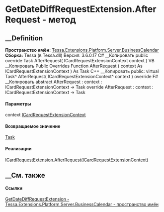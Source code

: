 # GetDateDiffRequestExtension.AfterRequest - метод
##  __Definition
 **Пространство имён:**
[Tessa.Extensions.Platform.Server.BusinessCalendar](N_Tessa_Extensions_Platform_Server_BusinessCalendar.htm)  
 **Сборка:** Tessa (в Tessa.dll) Версия: 3.6.0.17
C# __Копировать
     public override Task AfterRequest(
    	ICardRequestExtensionContext context
    )
VB __Копировать
     Public Overrides Function AfterRequest ( 
    	context As ICardRequestExtensionContext
    ) As Task
C++ __Копировать
     public:
    virtual Task^ AfterRequest(
    	ICardRequestExtensionContext^ context
    ) override
F# __Копировать
     abstract AfterRequest : 
            context : ICardRequestExtensionContext -> Task 
    override AfterRequest : 
            context : ICardRequestExtensionContext -> Task 
#### Параметры
context
[ICardRequestExtensionContext](T_Tessa_Cards_Extensions_ICardRequestExtensionContext.htm)
#### Возвращаемое значение
[Task](https://learn.microsoft.com/dotnet/api/system.threading.tasks.task)
#### Реализации
[ICardRequestExtension.AfterRequest(ICardRequestExtensionContext)](M_Tessa_Cards_Extensions_ICardRequestExtension_AfterRequest.htm)  
##  __См. также
#### Ссылки
[GetDateDiffRequestExtension -
](T_Tessa_Extensions_Platform_Server_BusinessCalendar_GetDateDiffRequestExtension.htm)
[Tessa.Extensions.Platform.Server.BusinessCalendar - пространство
имён](N_Tessa_Extensions_Platform_Server_BusinessCalendar.htm)
